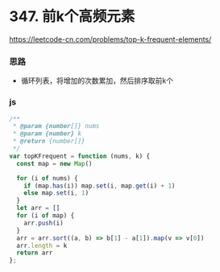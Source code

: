 # 347. 前k个高频元素

https://leetcode-cn.com/problems/top-k-frequent-elements/

### 思路

* 循环列表，将增加的次数累加，然后排序取前k个

### js

``` js
/**
 * @param {number[]} nums
 * @param {number} k
 * @return {number[]}
 */
var topKFrequent = function (nums, k) {
  const map = new Map()

  for (i of nums) {
    if (map.has(i)) map.set(i, map.get(i) + 1)
    else map.set(i, 1)
  }
  let arr = []
  for (i of map) {
    arr.push(i)
  }
  arr = arr.sort((a, b) => b[1] - a[1]).map(v => v[0])
  arr.length = k
  return arr
};
```

